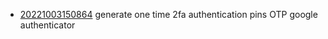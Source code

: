 - [20221003150864](/zet/20221003150864/README.md) generate one time 2fa authentication pins OTP google authenticator
